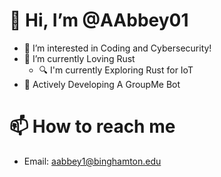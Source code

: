 # 👋 Hi, I’m @AAbbey01
- 👀 I’m interested in Coding and Cybersecurity!
- 🦀 I’m currently Loving Rust
   -  🔍 I'm currently Exploring Rust for IoT
- 🌱 Actively Developing A GroupMe Bot
<!--- 💞️ I’m looking to collaborate on ...--->
# 📫 How to reach me
  - Email: aabbey1@binghamton.edu


<!---
AAbbey01/AAbbey01 is a ✨ special ✨ repository because its `README.md` (this file) appears on your GitHub profile.
You can click the Preview link to take a look at your changes.
--->
